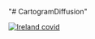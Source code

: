 "# CartogramDiffusion"


[![Ireland covid](https://img.youtube.com/vi/9LKU3DwMvB0-Y/0.jpg)](https://www.youtube.com/watch?v=9LKU3DwMvB0-Y "Ireland covid")
